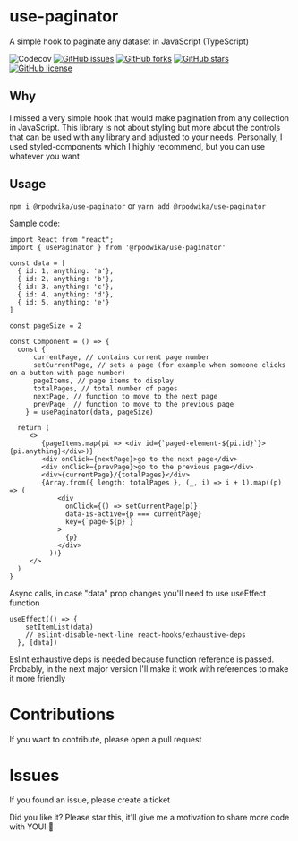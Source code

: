 # use-paginator

A simple hook to paginate any dataset in JavaScript (TypeScript)

![Codecov](https://img.shields.io/codecov/c/github/rpodwika/use-paginator)
[![GitHub issues](https://img.shields.io/github/issues/rpodwika/use-paginator)](https://github.com/rpodwika/use-paginator/issues)
[![GitHub forks](https://img.shields.io/github/forks/rpodwika/use-paginator)](https://github.com/rpodwika/use-paginator/network)
[![GitHub stars](https://img.shields.io/github/stars/rpodwika/use-paginator)](https://github.com/rpodwika/use-paginator/stargazers)
[![GitHub license](https://img.shields.io/github/license/rpodwika/use-paginator)](https://github.com/rpodwika/use-paginator/blob/master/LICENSE)

## Why

I missed a very simple hook that would make pagination from any collection in JavaScript. This library is not about styling
but more about the controls that can be used with any library and adjusted to your needs. Personally, I used styled-components which I highly
recommend, but you can use whatever you want

## Usage 

`npm i @rpodwika/use-paginator` or `yarn add @rpodwika/use-paginator`

Sample code:
```
import React from "react";
import { usePaginator } from '@rpodwika/use-paginator'

const data = [
  { id: 1, anything: 'a'},
  { id: 2, anything: 'b'},
  { id: 3, anything: 'c'},
  { id: 4, anything: 'd'},
  { id: 5, anything: 'e'}
]

const pageSize = 2

const Component = () => {
  const {
      currentPage, // contains current page number
      setCurrentPage, // sets a page (for example when someone clicks on a button with page number)
      pageItems, // page items to display
      totalPages, // total number of pages
      nextPage, // function to move to the next page
      prevPage  // function to move to the previous page
    } = usePaginator(data, pageSize)
  
  return (
     <>
        {pageItems.map(pi => <div id={`paged-element-${pi.id}`}>{pi.anything}</div>)}
        <div onClick={nextPage}>go to the next page</div>
        <div onClick={prevPage}>go to the previous page</div>
        <div>{currentPage}/{totalPages}</div>
        {Array.from({ length: totalPages }, (_, i) => i + 1).map((p) => (
            <div
              onClick={() => setCurrentPage(p)}
              data-is-active={p === currentPage}
              key={`page-${p}`}
            >
              {p}
            </div>
          ))}
     </>
  ) 
}
```

Async calls, in case "data" prop changes you'll need to use useEffect function 


```
useEffect(() => {
    setItemList(data)
    // eslint-disable-next-line react-hooks/exhaustive-deps
  }, [data])
```

Eslint exhaustive deps is needed because function reference is passed. Probably, in the next major version I'll make it work with 
references to make it more friendly

# Contributions

If you want to contribute, please open a pull request 

# Issues 

If you found an issue, please create a ticket

Did you like it? Please star this, it'll give me a motivation to share more code with YOU! 🙏

